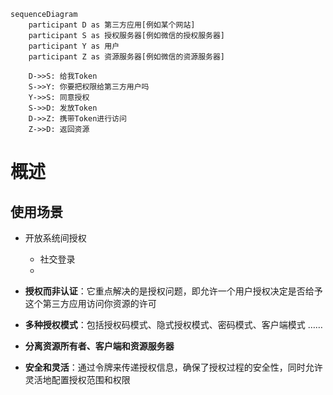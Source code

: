 
```mermaid
sequenceDiagram
    participant D as 第三方应用[例如某个网站]
    participant S as 授权服务器[例如微信的授权服务器]
	participant Y as 用户
	participant Z as 资源服务器[例如微信的资源服务器]

	D->>S: 给我Token
	S->>Y: 你要把权限给第三方用户吗
	Y->>S: 同意授权
	S->>D: 发放Token
	D->>Z: 携带Token进行访问
	Z->>D: 返回资源
```

# 概述
## 使用场景
- 开放系统间授权
	- 社交登录
	- 


- **授权而非认证**：它重点解决的是授权问题，即允许一个用户授权决定是否给予这个第三方应用访问你资源的许可
- **多种授权模式**：包括授权码模式、隐式授权模式、密码模式、客户端模式 ……
- **分离资源所有者、客户端和资源服务器**
- **安全和灵活**：通过令牌来传递授权信息，确保了授权过程的安全性，同时允许灵活地配置授权范围和权限

